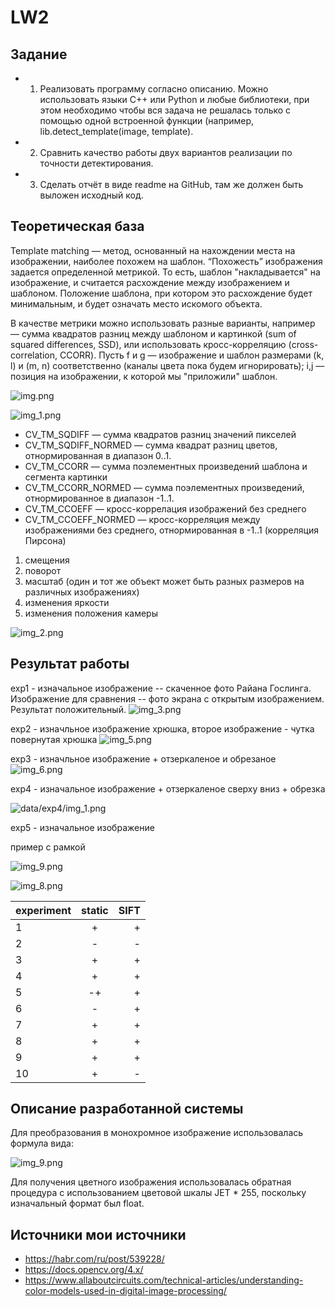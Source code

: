 
# LW2

## Задание
- 1. Реализовать программу согласно описанию. Можно использовать языки 
C++ или Python и любые библиотеки, при этом необходимо чтобы вся
задача не решалась только с помощью одной встроенной функции 
(например, lib.detect_template(image, template).
- 2. Сравнить качество работы двух вариантов реализации по точности 
детектирования.
- 3. Сделать отчёт в виде readme на GitHub, там же должен быть выложен 
исходный код.

## Теоретическая база
Template matching — метод, основанный на нахождении места на изображении, наиболее похожем на шаблон. 
“Похожесть” изображения задается определенной метрикой.
То есть, шаблон "накладывается" на изображение, и считается расхождение между изображением и шаблоном.
Положение шаблона, при котором это расхождение будет минимальным, и будет означать место искомого объекта.

В качестве метрики можно использовать разные варианты, например — сумма квадратов разниц между шаблоном и картинкой 
(sum of squared differences, SSD), или использовать кросс-корреляцию (cross-correlation, CCORR). 
Пусть f и g — изображение и шаблон размерами (k, l) и (m, n) соответственно (каналы цвета пока будем игнорировать);
i,j — позиция на изображении, к которой мы "приложили" шаблон.

![img.png](img.png)

![img_1.png](img_1.png)

 - CV_TM_SQDIFF — сумма квадратов разниц значений пикселей
 - CV_TM_SQDIFF_NORMED — сумма квадрат разниц цветов, отнормированная в диапазон 0..1.
 - CV_TM_CCORR — сумма поэлементных произведений шаблона и сегмента картинки
 - CV_TM_CCORR_NORMED — сумма поэлементных произведений, отнормированное в диапазон -1..1.
 - CV_TM_CCOEFF — кросс-коррелация изображений без среднего
 - CV_TM_CCOEFF_NORMED — кросс-корреляция между изображениями без среднего, отнормированная в -1..1 (корреляция Пирсона)

1) смещения
2) поворот
3) масштаб (один и тот же объект может быть разных размеров на различных изображениях)
4) изменения яркости
5) изменения положения камеры

![img_2.png](img_2.png)

## Результат работы
exp1 - изначальное изображение -- скаченное фото Райана Гослинга. Изображение для сравнения -- фото экрана с открытым 
изображением. Результат положительный.
![img_3.png](img_3.png)

exp2 - изначльное изображение хрюшка, второе изображение - чутка повернутая хрюшка
![img_5.png](img_5.png)

exp3 - изначльное изображение + отзеркаленое и обрезаное
![img_6.png](img_6.png)

exp4 - изначальное изображение + отзеркаленое сверху вниз + обрезка

![data/exp4/img_1.png](img_7.png)

exp5 - изначальное изображение 

пример с рамкой

![img_9.png](img_9.png)


![img_8.png](img_8.png)

| experiment | static | SIFT |
|------------|:------:|-----:|
| 1          |   +    |    + |
| 2          |   -    |    - |
| 3          |   +    |    + |
| 4          |   +    |    + |
| 5          |   -+   |    + |
| 6          |   -    |    + |
| 7          |   +    |    + |
| 8          |   +    |    + |
| 9          |   +    |    + |
| 10         |   +    |    - |


## Описание разработанной системы
Для преобразования в монохромное изображение использовалась формула вида:

![img_9.png](img_9.png)

Для получения цветного изображения использовалась обратная процедура с использованием цветовой шкалы JET * 255,
поскольку изначальный формат был float.

## Источники мои источники
- https://habr.com/ru/post/539228/
- https://docs.opencv.org/4.x/
- https://www.allaboutcircuits.com/technical-articles/understanding-color-models-used-in-digital-image-processing/